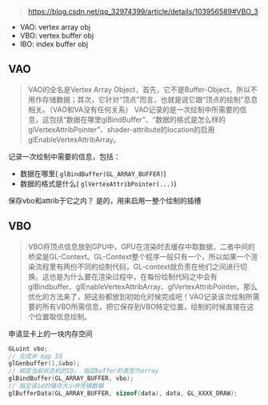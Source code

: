 >https://blog.csdn.net/qq_32974399/article/details/103956589#VBO_3
- VAO: vertex array obj
- VBO: vertex buffer obj
- IBO: index buffer obj

## VAO
>VAO的全名是Vertex Array Object，首先，它不是Buffer-Object，所以不用作存储数据；其次，它针对“顶点”而言，也就是说它跟“顶点的绘制”息息相关。（VAO和VA没有任何关系）
>VAO记录的是一次绘制中所需要的信息，这包括“数据在哪里glBindBuffer”、“数据的格式是怎么样的glVertexAttribPointer”、shader-attribute的location的启用glEnableVertexAttribArray。
  
记录一次绘制中需要的信息，包括：
-  数据在哪里( `glBindBuffer(GL_ARRAY_BUFFER)`)
-  数据的格式是什么( `glVertexAttribPointer(...)`)

保存vbo和attrib于它之内？
是的，用来启用一整个绘制的插槽



## VBO 
>VBO将顶点信息放到GPU中，GPU在渲染时去缓存中取数据，二者中间的桥梁是GL-Context。GL-Context整个程序一般只有一个，所以如果一个渲染流程里有两份不同的绘制代码，GL-context就负责在他们之间进行切换。这也是为什么要在渲染过程中，在每份绘制代码之中会有glBindbuffer、glEnableVertexAttribArray、glVertexAttribPointer。那么优化的方法来了，把这些都放到初始化时候完成吧！VAO记录该次绘制所需要的所有VBO所需信息，把它保存到VBO特定位置，绘制的时候直接在这个位置取信息绘制。

申请显卡上的一块内存空间
```cpp
GLuint vbo;
// 生成并 map Id
glGenbuffer(1,&vbo);
// 绑定当前状态机的ID， 指定buffer的类型为array
glBindBuffer(GL_ARRAY_BUFFER, vbo);
// 指定该id的储存大小并传输数据
glBufferData(GL_ARRAY_BUFFER, sizeof(data), data, GL_XXXX_DRAW);
```
